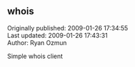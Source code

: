 ## whois  
Originally published: 2009-01-26 17:34:55  
Last updated: 2009-01-26 17:43:31  
Author: Ryan Ozmun  
  
Simple whois client